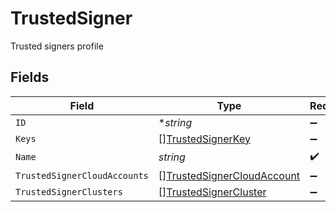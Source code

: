 # TrustedSigner

Trusted signers profile


## Fields

| Field                                                                           | Type                                                                            | Required                                                                        | Description                                                                     |
| ------------------------------------------------------------------------------- | ------------------------------------------------------------------------------- | ------------------------------------------------------------------------------- | ------------------------------------------------------------------------------- |
| `ID`                                                                            | **string*                                                                       | :heavy_minus_sign:                                                              | N/A                                                                             |
| `Keys`                                                                          | [][TrustedSignerKey](../../models/shared/trustedsignerkey.md)                   | :heavy_minus_sign:                                                              | N/A                                                                             |
| `Name`                                                                          | *string*                                                                        | :heavy_check_mark:                                                              | N/A                                                                             |
| `TrustedSignerCloudAccounts`                                                    | [][TrustedSignerCloudAccount](../../models/shared/trustedsignercloudaccount.md) | :heavy_minus_sign:                                                              | N/A                                                                             |
| `TrustedSignerClusters`                                                         | [][TrustedSignerCluster](../../models/shared/trustedsignercluster.md)           | :heavy_minus_sign:                                                              | N/A                                                                             |